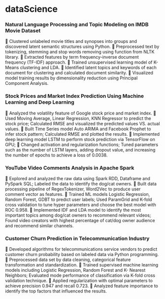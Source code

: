 # dataScience
### Natural Language Processing and Topic Modeling on IMDB Movie Dataset
 Clustered unlabeled movie titles and synopses into groups and discovered latent semantic structures using Python.
 Preprocessed text by tokenizing, stemming and stop words removing using function from NLTK library.
 Extracted features by term frequency-inverse document frequency (TF-IDF) approach.
 Trained unsupervised learning model of K-Means clustering and LDA.
 Identified latent topics and keywords of each document for clustering and calculated document similarity.
 Visualized model training results by dimensionality reduction using Principal Component Analysis.
### Stock Prices and Market Index Prediction Using Machine Learning and Deep Learning
 Analyzed the volatility feature of Google stock price and market index.
 Used Moving Average, Linear Regression, KNN Regressor to predict the stock price; Calculated RMSE and
visualized the predicted values VS. actual values.
 Built Time Series model Auto ARIMA and Facebook Prophet to infer stock pattern; Calculated RMSE and
plotted the results.
 Implemented deep learning model LSTM to perform stock prediction via TensorFlow on GPU;
 Changed activation and regularization functions; Tuned parameters such as the number of LSTM layers, adding
dropout value, and increasing the number of epochs to achieve a loss of 0.0038.
### YouTube Video Comments Analysis in Apache Spark
 Explored and analyzed the raw data using Spark RDD, Dataframe and PySpark SQL; Labeled the data to
identify the dog/cat owners.
 Built data processing pipeline of RegexTokenizer, Word2Vec to produce user comment vector as features.
 Trained ML models Logistic Regression, Random Forest, GDBT to predict user labels; Used ParamGrid and
K-fold cross validation to tune hyper parameters and choose the best model with ROC 0.958.
 Implemented IDF and LDA model to identify the most important topics among dog/cat owners to recommend
relevant videos; Found video creators with highest percentage of cat/dog owner audience and recommend similar
channels.
### Customer Churn Prediction in Telecommunication Industry
 Developed algorithms for telecommunications service vendors to predict customer churn probability based on
labeled data via Python programming.
 Preprocessed data set by data cleaning, categorical feature transformation and standardization.
 Trained supervised machine learning models including Logistic Regression, Random Forest and K- Nearest
Neighbors; Evaluated mode performance of classification via K-fold cross validation technique.
 Applied regularization with optimal parameters to achieve precision 0.947 and recall 0.723.
 Analyzed feature importance to identify the top factors that influenced the results.
